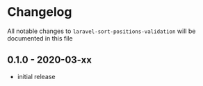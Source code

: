 # Changelog

All notable changes to `laravel-sort-positions-validation` will be documented in this file

## 0.1.0 - 2020-03-xx

- initial release
